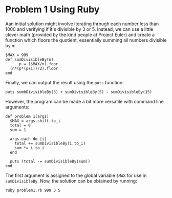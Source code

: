 # Problem 1 Using Ruby 

Aan initial solution might involve iterating through each number less than 1000 and verifying if it's divisible by 3 or 5. Instead, we can use a little clever math (provided by the kind people at Project Euler) and create a function which floors the quotient, essentially summing all numbers divisible by `n`: 

    $MAX = 999
    def sumDivisibleBy(n)
		  p = ($MAX/n).foor
      (n*(p*(p+1))/2).floor
    end

Finally, we can output the result using the `puts` function: 

    puts sumbDivisibleBy(3) + sumDivisibleBy(5) - sumDivisibleBy(15)		

However, the program can be made a bit more versatile with command line arguments: 

    def problem 1(args) 
      $MAX = args.shift.to_i
      total = 0
      sum = 1  
    
      args.each do |i|
        total += sumDivisibleBy(i.to_i)
        sum *= i.to_i 
      end
      
      puts (total -= sumDivisibleBy(sum))
    end 

The first argument is assigned to the global variable `$MAX` for use in `sumDivisibleBy`. Now, the solution can be obtained by running: 

    ruby problem1.rb 999 3 5 

